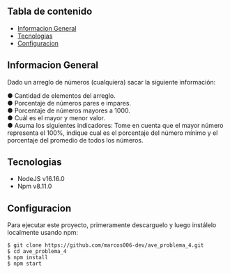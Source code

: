 ## Tabla de contenido

- [Informacion General](#informacion-general)
- [Tecnologias](#tecnologias)
- [Configuracion](#configuracion)

## Informacion General

Dado un arreglo de números (cualquiera) sacar la siguiente información:

● Cantidad de elementos del arreglo.\
● Porcentaje de números pares e impares.\
● Porcentaje de números mayores a 1000.\
● Cuál es el mayor y menor valor.\
● Asuma los siguientes indicadores: Tome en cuenta que el mayor número
representa el 100%, indique cual es el porcentaje del número mínimo y el
porcentaje del promedio de todos los números.

## Tecnologias

- NodeJS v16.16.0
- Npm v8.11.0

## Configuracion

Para ejecutar este proyecto, primeramente descarguelo y luego instálelo localmente usando npm:

```
$ git clone https://github.com/marcos006-dev/ave_problema_4.git
$ cd ave_problema_4
$ npm install
$ npm start
```
